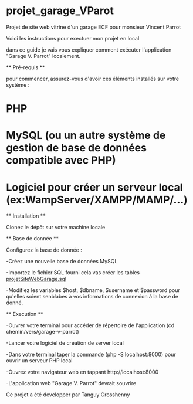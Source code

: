# projet_garage_VParot
Projet de site web vitrine d'un garage ECF pour monsieur Vincent Parrot 

Voici les instructions pour exectuer mon projet en local

dans ce guide je vais vous expliquer comment exécuter l'application "Garage V. Parrot" localement.

** Pré-requis **

pour commencer, assurez-vous d'avoir ces éléments  installés sur votre système :

# PHP
# MySQL (ou un autre système de gestion de base de données compatible avec PHP)
# Logiciel pour créer un serveur local (ex:WampServer/XAMPP/MAMP/...)

** Installation **

 Clonez le dépôt sur votre machine locale

** Base de donnée **

Configurez la base de donnée :

-Créez une nouvelle base de données MySQL

-Importez le fichier SQL fourni cela vas créer les tables [projetSiteWebGarage.sql](https://github.com/Tang-Grsny/projet_garage_VParot/blob/main/projetSiteWebGarage.sql)

-Modifiez les variables $host, $dbname, $username et $password pour qu'elles soient senblabes à vos informations de connexion à la base de donné.

** Execution **

-Ouvrer votre terminal pour accéder de répertoire de l'application 
(cd chemin/vers/garage-v-parrot)

-Lancer votre logiciel de création de server local

-Dans votre terminal taper la commande (php -S localhost:8000) pour ouvrir un serveur PHP local

-Ouvrez votre navigateur web en tappant http://localhost:8000 

-L'application web "Garage V. Parrot" devrait souvrire 






Ce projet a été developper par Tanguy Grosshenny

